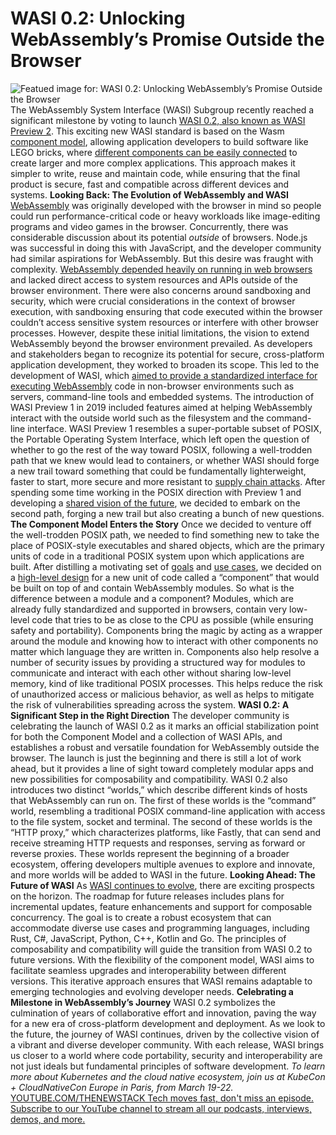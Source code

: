 # WASI 0.2: Unlocking WebAssembly’s Promise Outside the Browser
![Featued image for: WASI 0.2: Unlocking WebAssembly’s Promise Outside the Browser](https://cdn.thenewstack.io/media/2024/02/89838150-legos-1024x682.jpg)
The WebAssembly System Interface (WASI) Subgroup recently reached a significant milestone by voting to launch
[WASI 0.2, also known as WASI Preview 2](https://thenewstack.io/wasi-preview-2-what-webassembly-can-and-cant-do-yet/). This exciting new WASI standard is based on the Wasm [component model](https://github.com/WebAssembly/component-model/), allowing application developers to build software like LEGO bricks, where [different components can be easily connected](https://thenewstack.io/webassembly-in-the-browser-matures-and-cool-things-happen/) to create larger and more complex applications. This approach makes it simpler to write, reuse and maintain code, while ensuring that the final product is secure, fast and compatible across different devices and systems.
**Looking Back: The Evolution of WebAssembly and WASI** [WebAssembly](https://thenewstack.io/webassembly/) was originally developed with the browser in mind so people could run performance-critical code or heavy workloads like image-editing programs and video games in the browser. Concurrently, there was considerable discussion about its potential *outside* of browsers. Node.js was successful in doing this with JavaScript, and the developer community had similar aspirations for WebAssembly.
But this desire was fraught with complexity.
[WebAssembly depended heavily on running in web browsers](https://thenewstack.io/cheerpj-3-0-run-apps-in-the-browser-with-webassembly/) and lacked direct access to system resources and APIs outside of the browser environment. There were also concerns around sandboxing and security, which were crucial considerations in the context of browser execution, with sandboxing ensuring that code executed within the browser couldn’t access sensitive system resources or interfere with other browser processes.
However, despite these initial limitations, the vision to extend WebAssembly beyond the browser environment prevailed. As developers and stakeholders began to recognize its potential for secure, cross-platform application development, they worked to broaden its scope. This led to the development of WASI, which
[aimed to provide a standardized interface for executing WebAssembly](https://thenewstack.io/webassembly-aims-to-eliminate-the-file-system/) code in non-browser environments such as servers, command-line tools and embedded systems.
The introduction of WASI Preview 1 in 2019 included features aimed at helping WebAssembly interact with the outside world such as the filesystem and the command-line interface. WASI Preview 1 resembles a super-portable subset of POSIX, the Portable Operating System Interface, which left open the question of whether to go the rest of the way toward POSIX, following a well-trodden path that we knew would lead to containers, or whether WASI should forge a new trail toward something that could be fundamentally lighterweight, faster to start, more secure and more resistant to
[supply chain attacks](https://thenewstack.io/supply-chain-attacks-and-cloud-native-what-you-need-to-know/).
After spending some time working in the POSIX direction with Preview 1 and developing a
[shared vision of the future](https://hacks.mozilla.org/2019/11/announcing-the-bytecode-alliance/), we decided to embark on the second path, forging a new trail but also creating a bunch of new questions.
**The Component Model Enters the Story**
Once we decided to venture off the well-trodden POSIX path, we needed to find something new to take the place of POSIX-style executables and shared objects, which are the primary units of code in a traditional POSIX system upon which applications are built. After distilling a motivating set of
[goals](https://github.com/WebAssembly/component-model/blob/main/design/high-level/Goals.md) and [use cases](https://github.com/WebAssembly/component-model/blob/main/design/high-level/UseCases.md), we decided on a [high-level design](https://github.com/WebAssembly/component-model/blob/main/design/high-level/Choices.md) for a new unit of code called a “component” that would be built on top of and contain WebAssembly modules.
So what is the difference between a module and a component? Modules, which are already fully standardized and supported in browsers, contain very low-level code that tries to be as close to the CPU as possible (while ensuring safety and portability).
Components bring the magic by acting as a wrapper around the module and knowing how to interact with other components no matter which language they are written in. Components also help resolve a number of security issues by providing a structured way for modules to communicate and interact with each other without sharing low-level memory, kind of like traditional POSIX processes. This helps reduce the risk of unauthorized access or malicious behavior, as well as helps to mitigate the risk of vulnerabilities spreading across the system.
**WASI 0.2: A Significant Step in the Right Direction**
The developer community is celebrating the launch of WASI 0.2 as it marks an official stabilization point for both the Component Model and a collection of WASI APIs, and establishes a robust and versatile foundation for WebAssembly outside the browser. The launch is just the beginning and there is still a lot of work ahead, but it provides a line of sight toward completely modular apps and new possibilities for composability and compatibility.
WASI 0.2 also introduces two distinct “worlds,” which describe different kinds of hosts that WebAssembly can run on. The first of these worlds is the “command” world, resembling a traditional POSIX command-line application with access to the file system, socket and terminal.
The second of these worlds is the “HTTP proxy,” which characterizes platforms, like Fastly, that can send and receive streaming HTTP requests and responses, serving as forward or reverse proxies. These worlds represent the beginning of a broader ecosystem, offering developers multiple avenues to explore and innovate, and more worlds will be added to WASI in the future.
**Looking Ahead: The Future of WASI**
As
[WASI continues to evolve](https://thenewstack.io/webassembly-4-predictions-for-2024/), there are exciting prospects on the horizon. The roadmap for future releases includes plans for incremental updates, feature enhancements and support for composable concurrency. The goal is to create a robust ecosystem that can accommodate diverse use cases and programming languages, including Rust, C#, JavaScript, Python, C++, Kotlin and Go.
The principles of composability and compatibility will guide the transition from WASI 0.2 to future versions. With the flexibility of the component model, WASI aims to facilitate seamless upgrades and interoperability between different versions. This iterative approach ensures that WASI remains adaptable to emerging technologies and evolving developer needs.
**Celebrating a Milestone in WebAssembly’s Journey**
WASI 0.2 symbolizes the culmination of years of collaborative effort and innovation, paving the way for a new era of cross-platform development and deployment.
As we look to the future, the journey of WASI continues, driven by the collective vision of a vibrant and diverse developer community. With each release, WASI brings us closer to a world where code portability, security and interoperability are not just ideals but fundamental principles of software development.
*To learn more about Kubernetes and the cloud native ecosystem, join us at KubeCon + CloudNativeCon Europe in Paris, from March 19-22.* [
YOUTUBE.COM/THENEWSTACK
Tech moves fast, don't miss an episode. Subscribe to our YouTube
channel to stream all our podcasts, interviews, demos, and more.
](https://youtube.com/thenewstack?sub_confirmation=1)